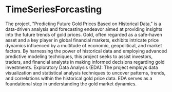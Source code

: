 # TimeSeriesForcasting
The project, "Predicting Future Gold Prices Based on Historical Data," is a data-driven analysis and forecasting endeavor aimed at providing insights into the future trends of gold prices. Gold, often regarded as a safe-haven asset and a key player in global financial markets, exhibits intricate price dynamics influenced by a multitude of economic, geopolitical, and market factors. By harnessing the power of historical data and employing advanced predictive modeling techniques, this project seeks to assist investors, traders, and financial analysts in making informed decisions regarding gold investments.
Exploratory Data Analysis (EDA): The project employs data visualization and statistical analysis techniques to uncover patterns, trends, and correlations within the historical gold price data. EDA serves as a foundational step in understanding the gold market dynamics.
